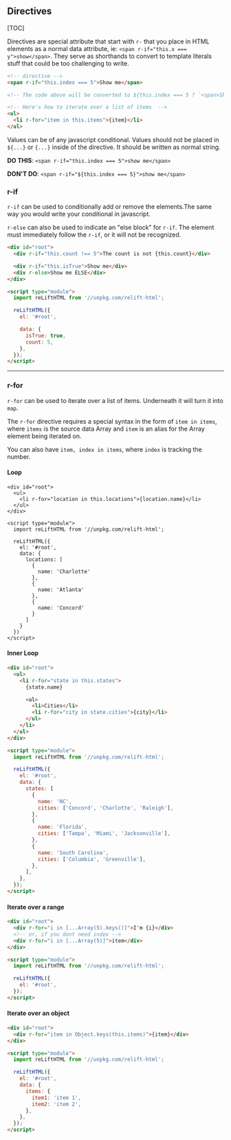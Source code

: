 ## Directives

[TOC]

Directives are special attribute that start with `r-` that you place in HTML elements as a normal data attribute, ie: `<span r-if="this.x === y">show</span>`. They serve as shorthands to convert to template literals stuff that could be too challenging to write.

```html
<!-- directive -->
<span r-if="this.index === 5">Show me</span>

<!-- The code above will be converted to ${this.index === 5 ? `<span>Show me</span>` : ``} -->

<!-- Here's how to iterate over a list of items  -->
<ul>
  <li r-for="item in this.items">{item}</li>
</ul>
```

Values can be of any javascript conditional. Values should not be placed in `${...}` or `{...}` inside of the directive. It should be written as normal string.

**DO THIS**: `<span r-if="this.index === 5">show me</span>`

**DON'T DO**: `<span r-if="${this.index === 5}">show me</span>`

### r-if

`r-if` can be used to conditionally add or remove the elements.The same way you would write your conditional in javascript.

`r-else` can also be used to indicate an "else block" for `r-if`. The element must immediately follow the `r-if`, or it will not be recognized.

```html
<div id="root">
  <div r-if="this.count !== 5">The count is not {this.count}</div>

  <div r-if="this.isTrue">Show me</div>
  <div r-else>Show me ELSE</div>
</div>

<script type="module">
  import reLiftHTML from '//unpkg.com/relift-html';

  reLiftHTML({
    el: '#root',

    data: {
      isTrue: true,
      count: 5,
    },
  });
</script>
```

---

### r-for

`r-for` can be used to iterate over a list of items. Underneath it will turn it into `map`.

The `r-for` directive requires a special syntax in the form of `item in items`, where `items` is the source data Array and `item` is an alias for the Array element being iterated on.

You can also have `item, index in items`, where `index` is tracking the number.

#### Loop

```
<div id="root">
  <ul>
    <li r-for="location in this.locations">{location.name}</li>
  </ul>
</div>

<script type="module">
  import reLiftHTML from '//unpkg.com/relift-html';

  reLiftHTML({
    el: '#root',
    data: {
      locations: [
        {
          name: 'Charlotte'
        },
        {
          name: 'Atlanta'
        },
        {
          name: 'Concord'
        }
      ]
    }
  })
</script>
```

#### Inner Loop

```html
<div id="root">
  <ul>
    <li r-for="state in this.states">
      {state.name}

      <ul>
        <li>Cities</li>
        <li r-for="city in state.cities">{city}</li>
      </ul>
    </li>
  </ul>
</div>

<script type="module">
  import reLiftHTML from '//unpkg.com/relift-html';

  reLiftHTML({
    el: '#root',
    data: {
      states: [
        {
          name: 'NC',
          cities: ['Concord', 'Charlotte', 'Raleigh'],
        },
        {
          name: 'Florida',
          cities: ['Tampa', 'Miami', 'Jacksonville'],
        },
        {
          name: 'South Carolina',
          cities: ['Columbia', 'Greenville'],
        },
      ],
    },
  });
</script>
```

#### Iterate over a range

```html
<div id="root">
  <div r-for="i in [...Array(5).keys()]">I'm {i}</div>
  <!-- or, if you dont need index -->
  <div r-for="i in [...Array(5)]">item</div>
</div>

<script type="module">
  import reLiftHTML from '//unpkg.com/relift-html';

  reLiftHTML({
    el: '#root',
  });
</script>
```

#### Iterate over an object

```html
<div id="root">
  <div r-for="item in Object.keys(this.items)">{item}</div>
</div>

<script type="module">
  import reLiftHTML from '//unpkg.com/relift-html';

  reLiftHTML({
    el: '#root',
    data: {
      items: {
        item1: 'item 1',
        item2: 'item 2',
      },
    },
  });
</script>
```
